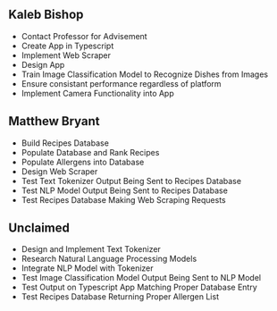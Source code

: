 ## Kaleb Bishop
- Contact Professor for Advisement
- Create App in Typescript
- Implement Web Scraper
- Design App
- Train Image Classification Model to Recognize Dishes from Images
- Ensure consistant performance regardless of platform
- Implement Camera Functionality into App

## Matthew Bryant
- Build Recipes Database
- Populate Database and Rank Recipes
- Populate Allergens into Database
- Design Web Scraper
- Test Text Tokenizer Output Being Sent to Recipes Database
- Test NLP Model Output Being Sent to Recipes Database
- Test Recipes Database Making Web Scraping Requests

## Unclaimed
- Design and Implement Text Tokenizer
- Research Natural Language Processing Models
- Integrate NLP Model with Tokenizer
- Test Image Classification Model Output Being Sent to NLP Model
- Test Output on Typescript App Matching Proper Database Entry
- Test Recipes Database Returning Proper Allergen List
